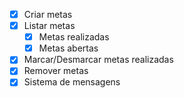 - [x] Criar metas
- [x] Listar  metas
    - [x] Metas realizadas
    - [x] Metas  abertas
- [x] Marcar/Desmarcar metas realizadas
- [x] Remover metas
- [x] Sistema de mensagens